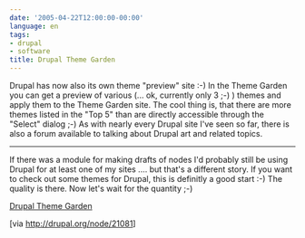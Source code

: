 ```yaml
---
date: '2005-04-22T12:00:00-00:00'
language: en
tags:
- drupal
- software
title: Drupal Theme Garden
---
```



Drupal has now also its own theme "preview" site :-) In the Theme Garden you can get a preview of various (... ok, currently only 3 ;-) ) themes and apply them to the Theme Garden site. The cool thing is, that there are more themes listed in the "Top 5" than are directly accessible through the "Select" dialog ;-) As with nearly every Drupal site I've seen so far, there is also a forum available to talking about Drupal art and related topics.

-------------------------------



If there was a module for making drafts of nodes I'd probably still be using Drupal for at least one of my sites .... but that's a different story. If you want to check out some themes for Drupal, this is definitly a good start :-) The quality is there. Now let's wait for the quantity ;-)



<a href="http://themes.drupal.org/">Drupal Theme Garden</a>



[via <a href="http://drupal.org/node/21081">http://drupal.org/node/21081</a>]